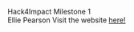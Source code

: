 Hack4Impact Milestone 1 <br>
Ellie Pearson
Visit the website [here!](https://epears04.github.io/bootcamp-project-2024/index.html)